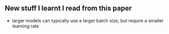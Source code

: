 ## New stuff I learnt I read from this paper

* larger models can typically use a larger batch size, but require a smaller learning rate

